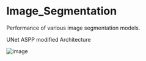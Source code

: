 # Image_Segmentation
Performance of various image segmentation models.

UNet ASPP modified Architecture

![image](Modified%Model%design.jpg "architecture")
